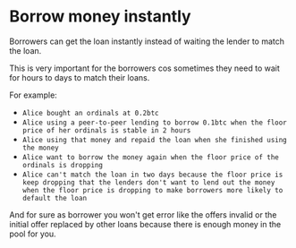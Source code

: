 # Borrow money instantly

Borrowers can get the loan instantly instead of waiting the lender to match the loan.

This is very important for the borrowers cos sometimes they need to wait for hours to days to match their loans.

For example:

* `Alice bought an ordinals at 0.2btc`&#x20;
* `Alice using a peer-to-peer lending to borrow 0.1btc when the floor price of her ordinals is stable in 2 hours`
* `Alice using that money and repaid the loan when she finished using the money`
* `Alice want to borrow the money again when the floor price of the ordinals is dropping`&#x20;
* `Alice can't match the loan in two days because the floor price is keep dropping that the lenders don't want to lend out the money when the floor price is dropping to make borrowers more likely to default the loan`

And for sure as borrower you won't get error like the offers invalid or the initial offer replaced by other loans because there is enough money in the pool for you.
